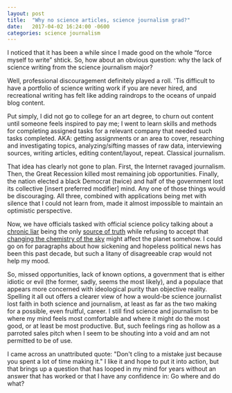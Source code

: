 ```yaml
---
layout: post
title:  "Why no science articles, science journalism grad?"
date:   2017-04-02 16:24:00 -0600
categories: science journalism
---
```


I noticed that it has been a while since I made good on the whole “force myself to write” shtick. 
So, how about an obvious question: why the lack of science writing from the science journalism major?  
  
Well, professional discouragement definitely played a roll. 'Tis difficult to have a portfolio of science writing work 
if you are never hired, and recreational writing has felt like adding raindrops to the oceans of unpaid blog content.  

Put simply, I did not go to college for an art degree, to churn out content until someone feels inspired to pay me; 
I went to learn skills and methods for completing assigned tasks for a relevant company that needed such tasks completed. 
AKA: getting assignments or an area to cover, researching and investigating topics, analyzing/sifting masses of raw data, 
interviewing sources, writing articles, editing content/layout, repeat. Classical journalism.  

That idea has clearly not gone to plan. First, the Internet ravaged journalism. Then, the Great Recession killed most 
remaining job opportunities. Finally, the nation elected a black Democrat (twice) and half of the government lost its 
collective [insert preferred modifier] mind. Any one of those things would be discouraging. All three, combined with applications being met 
with silence that I could not learn from, made it almost impossible to maintain an optimistic perspective.  

Now, we have officials tasked with official science policy talking about a [chronic liar][is truth dead] being the only 
[source of truth][trump is the way truth and light] while refusing to accept that 
[changing the chemistry of the sky][never enough evidence] might affect the planet somehow. I could go on for 
paragraphs about how sickening and hopeless political news has been this past decade, but such a litany of disagreeable 
crap would not help my mood.  

So, missed opportunities, lack of known options, a government that is either idiotic or evil (the former, sadly, seems the 
most likely), and a populace that appears more concerned with ideological purity than objective reality. Spelling it all 
out offers a clearer view of how a would-be science journalist lost faith in both science and journalism, at least as far 
as the two making for a possible, even fruitful, career. I still find science and journalism to be where my mind feels 
most comfortable and where it might do the most good, or at least be most productive. But, such feelings ring as hollow 
as a parroted sales pitch when I seem to be shouting into a void and am not permitted to be of use.  

I came across an unattributed quote: "Don't cling to a mistake just because you spent a lot of time making it." I like it 
and hope to put it into action, but that brings up a question that has looped in my mind for years without an answer that 
has worked or that I have any confidence in: Go where and do what?  


[is truth dead]:http://time.com/4710456/donald-trump-time-interview-truth-falsehood/  
[trump is the way truth and light]: https://www.cnn.com/2017/01/25/politics/lamar-smith-donald-trump-news/index.html  
[never enough evidence]: http://www.cnbc.com/2017/03/09/epa-chief-scott-pruitt.html
